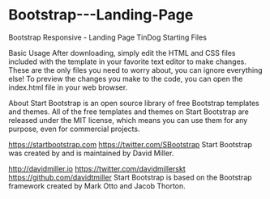 # Bootstrap---Landing-Page
Bootstrap Responsive - Landing Page
TinDog Starting Files

Basic Usage
After downloading, simply edit the HTML and CSS files included with the template in your favorite text editor to make changes. These are the only files you need to worry about, you can ignore everything else! To preview the changes you make to the code, you can open the index.html file in your web browser.

About
Start Bootstrap is an open source library of free Bootstrap templates and themes. All of the free templates and themes on Start Bootstrap are released under the MIT license, which means you can use them for any purpose, even for commercial projects.

https://startbootstrap.com
https://twitter.com/SBootstrap
Start Bootstrap was created by and is maintained by David Miller.

http://davidmiller.io
https://twitter.com/davidmillerskt
https://github.com/davidtmiller
Start Bootstrap is based on the Bootstrap framework created by Mark Otto and Jacob Thorton.
